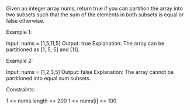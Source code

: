 Given an integer array nums, return true if you can partition the array into
two subsets such that the sum of the elements in both subsets is equal or
false otherwise.


Example 1:


Input: nums = [1,5,11,5]
Output: true
Explanation: The array can be partitioned as [1, 5, 5] and [11].


Example 2:


Input: nums = [1,2,3,5]
Output: false
Explanation: The array cannot be partitioned into equal sum subsets.



Constraints:


1 <= nums.length <= 200
1 <= nums[i] <= 100




